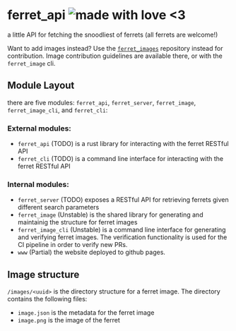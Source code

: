 # ferret_api ![made with love <3](https://img.shields.io/badge/made%20with-love-ff69b4?style=flat-square) 

a little API for fetching the snoodliest of ferrets (all ferrets are welcome!)

Want to add images instead? Use the [`ferret_images`](https://github.com/LeoDog896/ferret_images) repository instead for contribution. Image contribution guidelines are available there, or with the `ferret_image` cli.

## Module Layout

there are five modules: `ferret_api`, `ferret_server`, `ferret_image`, `ferret_image_cli`, and `ferret_cli`:

### External modules:
* `ferret_api` (TODO) is a rust library for interacting with the ferret RESTful API
* `ferret_cli` (TODO) is a command line interface for interacting with the ferret RESTful API

### Internal modules:
* `ferret_server` (TODO) exposes a RESTful API for retrieving ferrets given different search parameters
* `ferret_image` (Unstable) is the shared library for generating and maintainig the structure for ferret images
* `ferret_image_cli` (Unstable) is a command line interface for generating and verifying ferret images. The verification functionality is used for the CI pipeline in order to verify new PRs.
* `www` (Partial) the website deployed to github pages.

## Image structure

`/images/<uuid>` is the directory structure for a ferret image. The directory contains the following files:

* `image.json` is the metadata for the ferret image
* `image.png` is the image of the ferret
